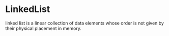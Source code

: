 # LinkedList
linked list is a linear collection of data elements whose order is not given by their physical placement in memory.
